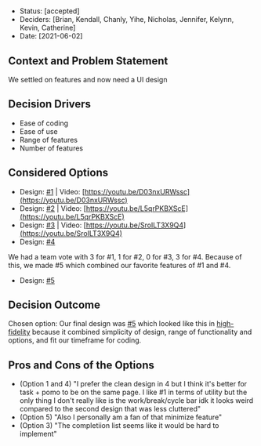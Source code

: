 # 

* Status: [accepted]
* Deciders: [Brian, Kendall, Chanly, Yihe, Nicholas, Jennifer, Kelynn, Kevin, Catherine]
* Date: [2021-06-02] 


## Context and Problem Statement

We settled on features and now need a UI design

## Decision Drivers <!-- optional -->

* Ease of coding
* Ease of use 
* Range of features
* Number of features


## Considered Options

* Design: [#1](img/design-option-1.png) | Video: [https://youtu.be/D03nxURWssc](https://youtu.be/D03nxURWssc)
* Design: [#2](img/design-option-2.png) | Video: [https://youtu.be/L5qrPKBXScE](https://youtu.be/L5qrPKBXScE)
* Design: [#3](img/design-option-3.png) | Video: [https://youtu.be/SroILT3X9Q4](https://youtu.be/SroILT3X9Q4)
* Design: [#4](img/design-option-4.png)

We had a team vote with 3 for #1, 1 for #2, 0 for #3, 3 for #4. Because of this, we made #5 which combined our favorite features of #1 and #4.
* Design: [#5](img/design-option-5.jpg)

## Decision Outcome

Chosen option: Our final design was [#5](img/design-option-4.png) which looked like this in [high-fidelity](img/final-design.png) because it combined simplicity of design, range of functionality and options, and fit our timeframe for coding.


## Pros and Cons of the Options 

* (Option 1 and 4) "I prefer the clean design in 4 but I think it's better for task + pomo to be on the same page. I like #1 in terms of utility but the only thing I don't really like is  the work/break/cycle bar idk it looks weird compared to the second design that was less cluttered"
* (Option 5) "Also I personally am a fan of that minimize feature"
* (Option 3) "The completiion list seems like it would be hard to implement"
